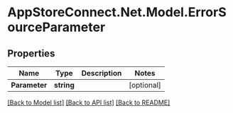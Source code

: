 # AppStoreConnect.Net.Model.ErrorSourceParameter

## Properties

Name | Type | Description | Notes
------------ | ------------- | ------------- | -------------
**Parameter** | **string** |  | [optional] 

[[Back to Model list]](../README.md#documentation-for-models) [[Back to API list]](../README.md#documentation-for-api-endpoints) [[Back to README]](../README.md)


